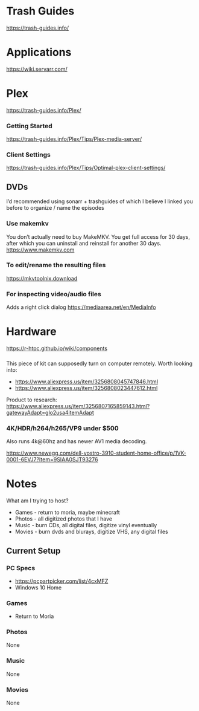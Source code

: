 # Trash Guides

https://trash-guides.info/

# Applications

https://wiki.servarr.com/

# Plex

https://trash-guides.info/Plex/

### Getting Started

https://trash-guides.info/Plex/Tips/Plex-media-server/

### Client Settings

https://trash-guides.info/Plex/Tips/Optimal-plex-client-settings/

## DVDs

I’d recommended using sonarr + trashguides of which I believe I linked you before to organize / name the episodes

### Use makemkv

You don’t actually need to buy MakeMKV. You get full access for 30 days, after which you can uninstall and reinstall for another 30 days.
https://www.makemkv.com

### To edit/rename the resulting files

https://mkvtoolnix.download

### For inspecting video/audio files

Adds a right click dialog
https://mediaarea.net/en/MediaInfo

# Hardware

https://r-htpc.github.io/wiki/components

###

This piece of kit can supposedly turn on computer remotely. Worth looking into:

-   https://www.aliexpress.us/item/3256808045747846.html
-   https://www.aliexpress.us/item/3256808023447612.html

Product to research: https://www.aliexpress.us/item/3256807165859143.html?gatewayAdapt=glo2usa4itemAdapt

### 4K/HDR/h264/h265/VP9 under $500

Also runs 4k@60hz and has newer AV1 media decoding.

https://www.newegg.com/dell-vostro-3910-student-home-office/p/1VK-0001-6EVJ7?Item=9SIAA0SJT93276

# Notes

What am I trying to host?

-   Games - return to moria, maybe minecraft
-   Photos - all digitized photos that I have
-   Music - burn CDs, all digital files, digitize vinyl eventually
-   Movies - burn dvds and blurays, digitize VHS, any digital files

## Current Setup

### PC Specs

-   https://pcpartpicker.com/list/4cxMFZ
-   Windows 10 Home

### Games

-   Return to Moria

### Photos

None

### Music

None

### Movies

None
